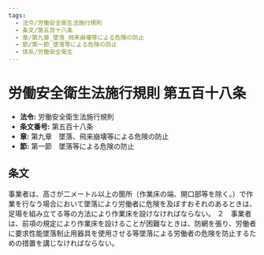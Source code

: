 ```yaml
---
tags:
  - 法令/労働安全衛生法施行規則
  - 条文/第五百十八条
  - 章/第九章_墜落_飛来崩壊等による危険の防止
  - 節/第一節_墜落等による危険の防止
  - 体系/労働安全衛生
---
```

# 労働安全衛生法施行規則 第五百十八条

- **法令:** 労働安全衛生法施行規則
- **条文番号:** 第五百十八条
- **章:** 第九章　墜落、飛来崩壊等による危険の防止
- **節:** 第一節　墜落等による危険の防止

## 条文
事業者は、高さが二メートル以上の箇所（作業床の端、開口部等を除く。）で作業を行なう場合において墜落により労働者に危険を及ぼすおそれのあるときは、足場を組み立てる等の方法により作業床を設けなければならない。
２　事業者は、前項の規定により作業床を設けることが困難なときは、防網を張り、労働者に要求性能墜落制止用器具を使用させる等墜落による労働者の危険を防止するための措置を講じなければならない。


